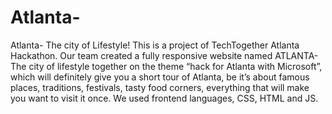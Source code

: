 # Atlanta-
Atlanta- The city of Lifestyle!
This is a project of TechTogether Atlanta Hackathon. Our team created a fully responsive website named ATLANTA-The city of lifestyle together on the theme “hack for Atlanta with Microsoft”,  which will definitely give you a short tour of  Atlanta, be it’s about famous places, traditions, festivals, tasty food corners, everything that will make you want to visit it once.
We used frontend languages, CSS, HTML and JS. 
